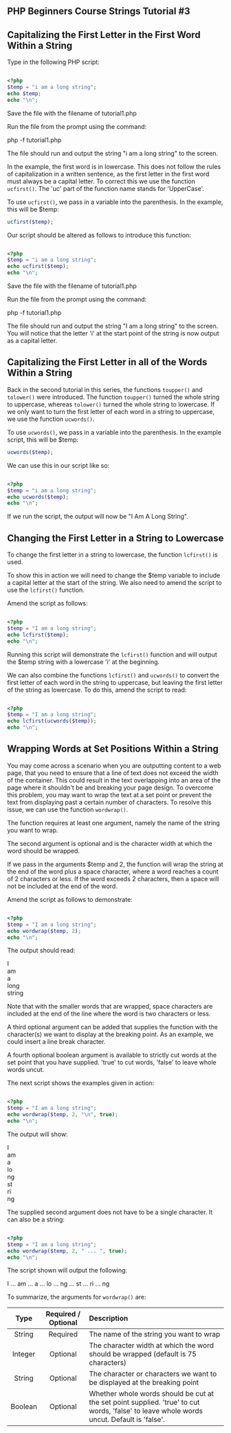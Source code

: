 ## PHP Beginners Course Strings Tutorial #3

## Capitalizing the First Letter in the First Word Within a String


Type in the following PHP script:

```php

<?php
$temp = "i am a long string";
echo $temp;
echo "\n";
```

Save the file with the filename of tutorial1.php

Run the file from the prompt using the command:

php -f tutorial1.php

The file should run and output the string "i am a long string" to the screen.

In the example, the first word is in lowercase. This does not follow the rules of capitalization in a written sentence, as the first letter in the first word must always be a capital letter.
To correct this we use the function `ucfirst()`. The 'uc' part of the function name stands for 'UpperCase'.

To use `ucfirst()`, we pass in a variable into the parenthesis. In the example, this will be $temp:

```php
ucfirst($temp);
```

Our script should be altered as follows to introduce this function:

```php

<?php
$temp = "i am a long string";
echo ucfirst($temp);
echo "\n";
```

Save the file with the filename of tutorial1.php

Run the file from the prompt using the command:

php -f tutorial1.php

The file should run and output the string "I am a long string" to the screen.
You will notice that the letter 'i' at the start point of the string is now output as a capital letter.


## Capitalizing the First Letter in all of the Words Within a String

Back in the second tutorial in this series, the functions `toupper()` and `tolower()` were introduced. The function `toupper()` turned the whole string to uppercase, whereas `tolower()` turned the whole string to lowercase.
If we only want to turn the first letter of each word in a string to uppercase, we use the function `ucwords()`.

To use `ucwords()`, we pass in a variable into the parenthesis. In the example script, this will be $temp:

```php
ucwords($temp);
```

We can use this in our script like so:

```php

<?php
$temp = "i am a long string";
echo ucwords($temp);
echo "\n";
```

If we run the script, the output will now be "I Am A Long String".

## Changing the First Letter in a String to Lowercase

To change the first letter in a string to lowercase, the function `lcfirst()` is used.

To show this in action we will need to change the $temp variable to include a capital letter at the start of the string. We also need to amend the script to use the `lcfirst()` function.

Amend the script as follows:

```php

<?php
$temp = "I am a long string";
echo lcfirst($temp);
echo "\n";
```

Running this script will demonstrate the `lcfirst()` function and will output the $temp string with a lowercase 'i' at the beginning.

We can also combine the functions `lcfirst()` and `ucwords()` to convert the first letter of each word in the string to uppercase, but leaving the first letter of the string as lowercase.
To do this, amend the script to read:

```php

<?php
$temp = "I am a long string";
echo lcfirst(ucwords($temp));
echo "\n";
```


## Wrapping Words at Set Positions Within a String

You may come across a scenario when you are outputting content to a web page, that you need to ensure that a line of text does not exceed the width of the container. This could result in the text overlapping into an area of the page where it shouldn't be and breaking your page design.
To overcome this problem, you may want to wrap the text at a set point or prevent the text from displaying past a certain number of characters.
To resolve this issue, we can use the function `wordwrap()`.

The function requires at least one argument, namely the name of the string you want to wrap.

The second argument is optional and is the character width at which the word should be wrapped.

If we pass in the arguments $temp and 2, the function will wrap the string at the end of the word plus a space character, where a word reaches a count of 2 characters or less.
If the word exceeds 2 characters, then a space will not be included at the end of the word.

Amend the script as follows to demonstrate:

```php

<?php
$temp = "I am a long string";
echo wordwrap($temp, 2);
echo "\n";
```

The output should read:

I  
am  
a  
long  
string  

Note that with the smaller words that are wrapped, space characters are included at the end of the line where the word is two characters or less.

A third optional argument can be added that supplies the function with the character(s) we want to display at the breaking point. As an example, we could insert a line break character.

A fourth optional boolean argument is available to strictly cut words at the set point that you have supplied. 'true' to cut words, 'false' to leave whole words uncut.

The next script shows the examples given in action:

```php

<?php
$temp = "I am a long string";
echo wordwrap($temp, 2, "\n", true);
echo "\n";
```

The output will show:

I  
am  
a  
lo  
ng  
st  
ri  
ng  

 
The supplied second argument does not have to be a single character. It can also be a string:

```php

<?php
$temp = "I am a long string";
echo wordwrap($temp, 2, " ... ", true);
echo "\n";
```

The script shown will output the following:

I ... am ... a ... lo ... ng ... st ... ri ... ng

To summarize, the arguments for `wordwrap()` are:

Type | Required / Optional | Description
:-----:|:---------------------:|:------------
String | Required | The name of the string you want to wrap
Integer| Optional | The character width at which the word should be wrapped (default is 75 characters)
String |  Optional |  The character or characters we want to be displayed at the breaking point
Boolean |  Optional |  Whether whole words should be cut at the set point supplied.  'true' to cut words, 'false' to leave whole words uncut. Default is 'false'. 

